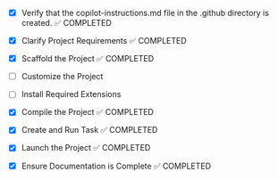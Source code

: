 <!-- Use this file to provide workspace-specific custom instructions to Copilot. For more details, visit https://code.visualstudio.com/docs/copilot/copilot-customization#_use-a-githubcopilotinstructionsmd-file -->
- [x] Verify that the copilot-instructions.md file in the .github directory is created. ✅ COMPLETED

- [x] Clarify Project Requirements ✅ COMPLETED
	<!-- Sistema de contabilidad para pequeñas empresas ecuatorianas con Django/Python - Multiempresa -->

- [x] Scaffold the Project ✅ COMPLETED
	<!-- Create Django project structure with accounting modules -->

- [ ] Customize the Project
	<!-- Add Ecuador-specific accounting features, SRI integration, multi-company support -->

- [ ] Install Required Extensions
	<!-- Install Python/Django extensions if needed -->

- [x] Compile the Project ✅ COMPLETED
	<!-- Install dependencies and run initial setup -->

- [x] Create and Run Task ✅ COMPLETED
	<!-- Create development server task -->

- [x] Launch the Project ✅ COMPLETED
	<!-- Start Django development server -->

- [x] Ensure Documentation is Complete ✅ COMPLETED
	<!-- Update README with project information -->
